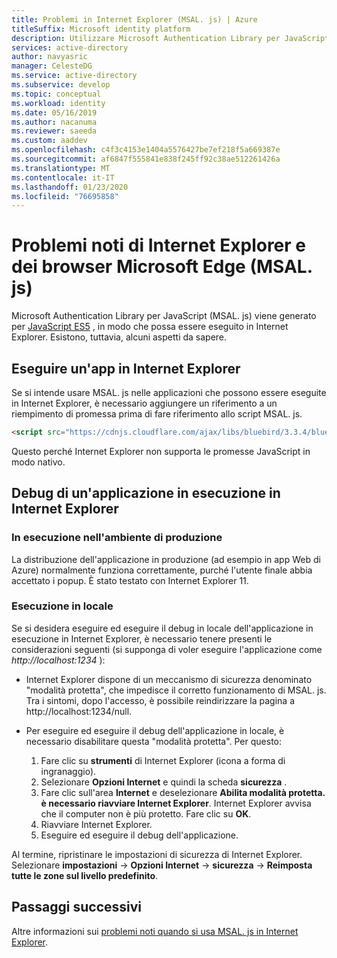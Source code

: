 ```yaml
---
title: Problemi in Internet Explorer (MSAL. js) | Azure
titleSuffix: Microsoft identity platform
description: Utilizzare Microsoft Authentication Library per JavaScript (MSAL. js) con il browser Internet Explorer.
services: active-directory
author: navyasric
manager: CelesteDG
ms.service: active-directory
ms.subservice: develop
ms.topic: conceptual
ms.workload: identity
ms.date: 05/16/2019
ms.author: nacanuma
ms.reviewer: saeeda
ms.custom: aaddev
ms.openlocfilehash: c4f3c4153e1404a5576427be7ef218f5a669387e
ms.sourcegitcommit: af6847f555841e838f245ff92c38ae512261426a
ms.translationtype: MT
ms.contentlocale: it-IT
ms.lasthandoff: 01/23/2020
ms.locfileid: "76695858"
---
```

# <a name="known-issues-on-internet-explorer-and-microsoft-edge-browsers-msaljs"></a>Problemi noti di Internet Explorer e dei browser Microsoft Edge (MSAL. js)

Microsoft Authentication Library per JavaScript (MSAL. js) viene generato per [JavaScript ES5](https://fr.wikipedia.org/wiki/ECMAScript#ECMAScript_Edition_5_.28ES5.29) , in modo che possa essere eseguito in Internet Explorer. Esistono, tuttavia, alcuni aspetti da sapere.

## <a name="run-an-app-in-internet-explorer"></a>Eseguire un'app in Internet Explorer
Se si intende usare MSAL. js nelle applicazioni che possono essere eseguite in Internet Explorer, è necessario aggiungere un riferimento a un riempimento di promessa prima di fare riferimento allo script MSAL. js.

```html
<script src="https://cdnjs.cloudflare.com/ajax/libs/bluebird/3.3.4/bluebird.min.js" class="pre"></script>
```

Questo perché Internet Explorer non supporta le promesse JavaScript in modo nativo.

## <a name="debugging-an-application-running-in-internet-explorer"></a>Debug di un'applicazione in esecuzione in Internet Explorer

### <a name="running-in-production"></a>In esecuzione nell'ambiente di produzione
La distribuzione dell'applicazione in produzione (ad esempio in app Web di Azure) normalmente funziona correttamente, purché l'utente finale abbia accettato i popup. È stato testato con Internet Explorer 11.

### <a name="running-locally"></a>Esecuzione in locale
Se si desidera eseguire ed eseguire il debug in locale dell'applicazione in esecuzione in Internet Explorer, è necessario tenere presenti le considerazioni seguenti (si supponga di voler eseguire l'applicazione come *http://localhost:1234* ):

- Internet Explorer dispone di un meccanismo di sicurezza denominato "modalità protetta", che impedisce il corretto funzionamento di MSAL. js. Tra i sintomi, dopo l'accesso, è possibile reindirizzare la pagina a http://localhost:1234/null.

- Per eseguire ed eseguire il debug dell'applicazione in locale, è necessario disabilitare questa "modalità protetta". Per questo:

    1. Fare clic su **strumenti** di Internet Explorer (icona a forma di ingranaggio).
    1. Selezionare **Opzioni Internet** e quindi la scheda **sicurezza** .
    1. Fare clic sull'area **Internet** e deselezionare **Abilita modalità protetta. è necessario riavviare Internet Explorer**. Internet Explorer avvisa che il computer non è più protetto. Fare clic su **OK**.
    1. Riavviare Internet Explorer.
    1. Eseguire ed eseguire il debug dell'applicazione.

Al termine, ripristinare le impostazioni di sicurezza di Internet Explorer.  Selezionare **impostazioni** -> **Opzioni Internet** -> **sicurezza** -> **Reimposta tutte le zone sul livello predefinito**.

## <a name="next-steps"></a>Passaggi successivi
Altre informazioni sui [problemi noti quando si usa MSAL. js in Internet Explorer](msal-js-use-ie-browser.md).